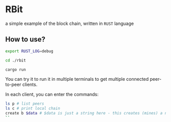 # RBit

a simple example of the block chain, written in `RUST` language

## How to use?

```bash
export RUST_LOG=debug

cd ./rbit

cargo run

```

You can try it to run it in multiple terminals to get multiple connected peer-to-peer clients.

In each client, you can enter the commands:

```bash
ls p # list peers
ls c # print local chain
create b $data # $data is just a string here - this creates (mines) a new block with the data entry $data and broadcasts it
``
